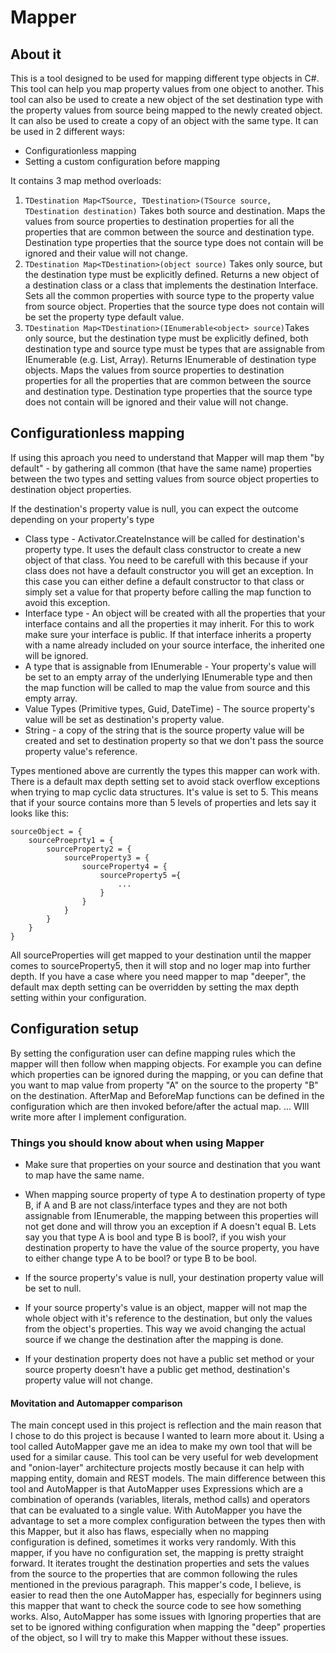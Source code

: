 # Mapper
## About it

This is a tool designed to be used for mapping different type objects in C#. This tool can help you map property values from one object to another. This tool can also be used to create a new object of the set destination type with the property values from source being mapped to the newly created object. It can also be used to create a copy of an object with the same type.
It can be used in 2 different ways:
- Configurationless mapping
- Setting a custom configuration before mapping

It contains 3 map method overloads:
1. ```TDestination Map<TSource, TDestination>(TSource source, TDestination destination)``` Takes both source and destination. Maps the values from source properties to destination properties for all the properties that are common between the source and destination type. Destination type properties that the source type does not contain will be ignored and their value will not change.
2. ```TDestination Map<TDestination>(object source)``` Takes only source, but the destination type must be explicitly defined. Returns a new object of a destination class or a class that implements the destination Interface. Sets all the common properties with source type to the property value from source object. Properties that the source type does not contain will be set the property type default value.
3. ```TDestination Map<TDestination>(IEnumerable<object> source)```Takes only source, but the destination type must be explicitly defined, both destination type and source type must be types that are assignable from IEnumerable (e.g. List, Array). Returns IEnumerable of destination type objects. Maps the values from source properties to destination properties for all the properties that are common between the source and destination type. Destination type properties that the source type does not contain will be ignored and their value will not change.

## Configurationless mapping
If using this aproach you need to understand that Mapper will map them "by default" - by gathering all common (that have the same name) properties between the two types and setting values from source object properties to destination object properties. 

If the destination's property value is null, you can expect the outcome depending on your property's type
- Class type - Activator.CreateInstance will be called for destination's property type. It uses the default class constructor to create a new object of that class. You need to be carefull with this because if your class does not have a default constructor you will get an exception. In this case you can either define a default constructor to that class or simply set a value for that property before calling the map function to avoid this exception.
- Interface type - An object will be created with all the properties that your interface contains and all the properties it may inherit. For this to work make sure your interface is public. If that interface inherits a property with a name already included on your source interface, the inherited one will be ignored.
- A type that is assignable from IEnumerable - Your property's value will be set to an empty array of the underlying IEnumerable type and then the map function will be called to map the value from source and this empty array.
- Value Types (Primitive types, Guid, DateTime) - The source property's value will be set as destination's property value.
- String - a copy of the string that is the source property value will be created and set to destination property so that we don't pass the source property value's reference.

Types mentioned above are currently the types this mapper can work with.
There is a default max depth setting set to avoid stack overflow exceptions when trying to map cyclic data structures. It's value is set to 5. This means that if your source contains more than 5 levels of properties and lets say it looks like this:
```
sourceObject = {
    sourceProeprty1 = {
        sourceProperty2 = {
            sourceProperty3 = {
                sourceProperty4 = {
                    sourceProperty5 ={
                        ...
                    }
                }
            }
        }
    } 
}
```
All sourceProperties will get mapped to your destination until the mapper comes to sourceProperty5, then it will stop and no loger map into further depth. If you have a case where you need mapper to map "deeper", the default max depth setting can be overridden by setting the max depth setting within your configuration.

## Configuration setup
By setting the configuration user can define mapping rules which the mapper will then follow when mapping objects. For example you can define which properties can be ignored during the mapping, or you can define that you want to map value from property "A" on the source to the property "B" on the destination. AfterMap and BeforeMap functions can be defined in the configuration which are then invoked before/after the actual map.
... WIll write more after I implement configuration.

### Things you should know about when using Mapper

- Make sure that properties on your source and destination that you want to map have the same name.

- When mapping source property of type A to destination property of type B, if A and B are not class/interface types and they are not both assignable from IEnumerable, the mapping between this properties will not get done and will throw you an exception if A doesn't equal B. Lets say you that type A is bool and type B is bool?, if you wish your destination property to have the value of the source property, you have to either change type A to be bool? or type B to be bool.

- If the source property's value is null, your destination property value will be set to null.

- If your source property's value is an object, mapper will not map the whole object with it's reference to the destination, but only the values from the object's properties. This way we avoid changing the actual source if we change the destination after the mapping is done.

- If your destination property does not have a public set method or your source property doesn't have a public get method, destination's property value will not change.

#### Movitation and Automapper comparison
The main concept used in this project is reflection and the main reason that I chose to do this project is because I wanted to learn more about it. Using a tool called AutoMapper gave me an idea to make my own tool that will be used for a similar cause.
This tool can be very useful for web development and "onion-layer" architecture projects mostly because it can help with mapping entity, domain and REST models.
The main difference between this tool and AutoMapper is that AutoMapper uses Expressions which are a combination of operands (variables, literals, method calls) and operators that can be evaluated to a single value. With AutoMapper you have the advantage to set a more complex configuration between the types then with this Mapper, but it also has flaws, especially when no mapping configuration is defined, sometimes it works very randomly. With this mapper, if you have no configuration set, the mapping is pretty straight forward. It iterates trought the destination properties and sets the values from the source to the properties that are common following the rules mentioned in the previous paragraph. This mapper's code, I believe, is easier to read then the one AutoMapper has, especially for beginners using this mapper that want to check the source code to see how something works. Also, AutoMapper has some issues with Ignoring properties that are set to be ignored withing configuration when mapping the "deep" properties of the object, so I will try to make this Mapper without these issues.